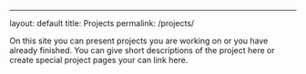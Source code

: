 ---
layout: default
title: Projects
permalink: /projects/


On this site you can present projects you are working on or you have already finished. You can give short descriptions of the project here or create special project pages your can link here.
